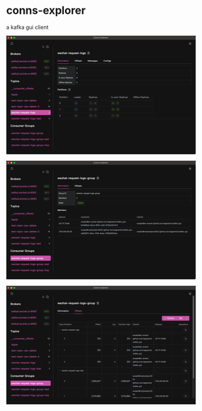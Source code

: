 # conns-explorer

a kafka gui client

![misc/images/topic-home.png](misc/images/topic-home.png)

![misc/images/cg-home.png](misc/images/cg-home.png)

![misc/images/cg-offsets.png](misc/images/cg-offsets.png)

